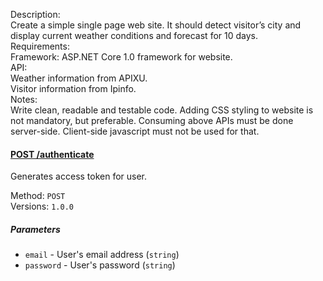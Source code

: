 Description:  
Create a simple single page web site. It should detect visitor’s city and display current weather conditions and forecast for 10 days.  
Requirements:  
Framework:
ASP.NET Core 1.0 framework for website.  
API:  
Weather information from APIXU.   
Visitor information from Ipinfo.  
Notes:  
Write clean, readable and testable code. Adding CSS styling to website is not mandatory, but preferable. Consuming above APIs must be done server-side. Client-side javascript must not be used for that.


#### [POST /authenticate](#post-authenticate)

Generates access token for user.

Method: `POST`<br />
Versions: `1.0.0`

##### Parameters

* `email` - User's email address (`string`)
* `password` - User's password (`string`)

<br />
